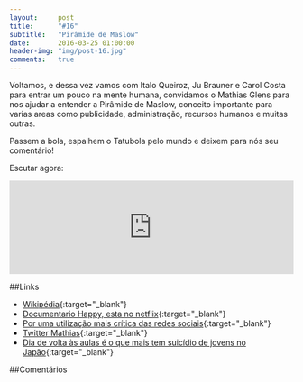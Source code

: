 ```yaml
---
layout:     post
title:      "#16"
subtitle:   "Pirâmide de Maslow"
date:       2016-03-25 01:00:00
header-img: "img/post-16.jpg"
comments: 	true
---
```


Voltamos, e dessa vez vamos com Italo Queiroz, Ju Brauner e Carol Costa para entrar um pouco na mente humana, convidamos o Mathias Glens para nos ajudar a entender a Pirâmide de Maslow, conceito importante para varias areas como publicidade, administração, recursos humanos e muitas outras.

Passem a bola, espalhem o Tatubola pelo mundo e deixem para nós seu comentário!

Escutar agora:

<iframe width="100%" height="166" scrolling="no" frameborder="no" src="https://w.soundcloud.com/player/?url=https%3A//api.soundcloud.com/tracks/255005889&amp;color=ff5500&amp;auto_play=false&amp;hide_related=false&amp;show_comments=true&amp;show_user=true&amp;show_reposts=false"></iframe>

##Links
- [Wikipédia](https://pt.wikipedia.org/wiki/Hierarquia_de_necessidades_de_Maslow){:target="_blank"}
- [Documentario Happy, esta no netflix](){:target="_blank"}
- [Por uma utilização mais crítica das redes sociais](http://psibr.com.br/colunas/mathias-glens/por-uma-utilizacao-mais-critica-das-redes-sociais){:target="_blank"}
- [Twitter Mathias](https://twitter.com/GlensMathias){:target="_blank"}
- [Dia de volta às aulas é o que mais tem suicídio de jovens no Japão](http://www.bbc.com/portuguese/noticias/2015/09/150901_japao_aulas_ebc){:target="_blank"}


##Comentários
